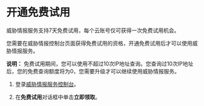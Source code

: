 # 开通免费试用

威胁情报服务支持7天免费试用，每个云账号仅可获得一次免费试用机会。

您需要在威胁情报控制台页面获得免费试用的资格，开通免费试用后才可以使用威胁情报服务。

**说明：** 免费试用期间，您可以使用不超过10次IP地址查询。您查询过10次IP地址后，您的免费查询额度将为0，您需要升级才可以继续使用威胁情报服务。

1.  登录[威胁情报服务控制台](https://yundunnext.console.aliyun.com/?p=sasti#/overview)。

2.  在**免费试用**对话框中单击**立即领取**。



